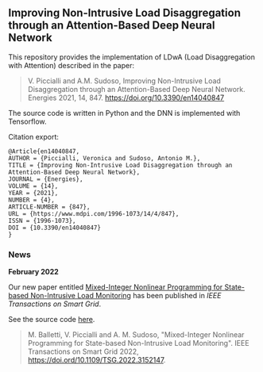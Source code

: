 ## Improving Non-Intrusive Load Disaggregation through an Attention-Based Deep Neural Network

This repository provides the implementation of LDwA (Load Disaggregation with Attention) described in the paper:

> V. Piccialli and A.M. Sudoso, Improving Non-Intrusive Load Disaggregation through an Attention-Based Deep Neural Network. 
> Energies 2021, 14, 847. https://doi.org/10.3390/en14040847

The source code is written in Python and the DNN is implemented with Tensorflow.

Citation export:

```
@Article{en14040847,
AUTHOR = {Piccialli, Veronica and Sudoso, Antonio M.},
TITLE = {Improving Non-Intrusive Load Disaggregation through an Attention-Based Deep Neural Network},
JOURNAL = {Energies},
VOLUME = {14},
YEAR = {2021},
NUMBER = {4},
ARTICLE-NUMBER = {847},
URL = {https://www.mdpi.com/1996-1073/14/4/847},
ISSN = {1996-1073},
DOI = {10.3390/en14040847}
}
```

### News

**February 2022**

Our new paper entitled [Mixed-Integer Nonlinear Programming for State-based Non-Intrusive Load Monitoring](https://ieeexplore.ieee.org/document/9714495) has been published in *IEEE Transactions on Smart Grid*. 

See the source code [here](https://github.com/antoniosudoso/nilm-bqp/).

> M. Balletti, V. Piccialli and A. M. Sudoso, "Mixed-Integer Nonlinear Programming for State-based Non-Intrusive Load Monitoring". 
> IEEE Transactions on Smart Grid 2022, https://doi.ord/10.1109/TSG.2022.3152147.

